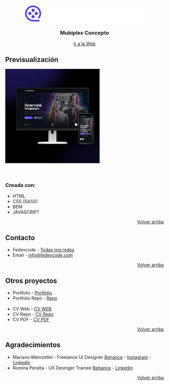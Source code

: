 <!-- MUBIPLEX LOGO -->
<br />
<div align="center" id="top">
  <a href="">
    <img src="assets/images/logo/logo_mubiplex.svg" alt="Logo Mubiplex">
  </a>

  <h3 align="center">Mubiplex Concepto</h3>
  <p align="center">
    <a href="http://mubiplex.fedevcode.com/">Ir a la Web</a>
  </p>
</div>

<!-- PROJECT PREVIEW -->
## Previsualización

<a href="http://mubiplex.fedevcode.com/"><img src="assets/images/logo/mubiplex_cover.png" alt="Preview mubiplex concept" width="300" height="300"></a> <br><br><br>


<!-- CREATED WITH -->
### Creada con:

* HTML
* CSS (SASS)
* BEM
* JAVASCRIPT

<p align="right"><a href="#top">Volver arriba</a></p>

<!-- CONTACT -->
## Contacto

* Fedevcode - [Todas mis redes](https://linktr.ee/fedevcode) <br>
* Email - info@fedevcode.com

<p align="right"><a href="#top">Volver arriba</a></p>



<!-- OTHER PROJECTS -->
## Otros proyectos

* Portfolio - [Portfolio](https://fedevcode.com) <br>
* Portfolio Repo - [Repo]() <br><br>
* CV Web - [CV WEB](http://cv.fedevcode.com/) <br>
* CV Repo - [CV Repo](https://github.com/fedevcode/CV-Fedevcode) <br>
* CV PDF - [CV PDF](https://linktr.ee/fedevcode) <br>

<p align="right"><a href="#top">Volver arriba</a></p>



<!-- GRATITUDE -->
## Agradecimientos

* Mariano Weinzettel - Freelance UI Designer <a href="https://www.behance.net/mweinz" target="_blank">Behance</a> - <a href="https://www.instagram.com/marianoweinz/" target="_blank">Instagram</a> - <a href="https://ar.linkedin.com/in/mweinz" target="_blank">Linkedin</a> <br>
* Romina Peralta - UX Desinger Trainee <a href="https://www.behance.net/rominaperaltaux" target="_blank">Behance</a> - <a href="https://ar.linkedin.com/in/rominaperaltaux" target="_blank">Linkedin</a> <br>

<p align="right"><a href="#top">Volver arriba</a></p>
